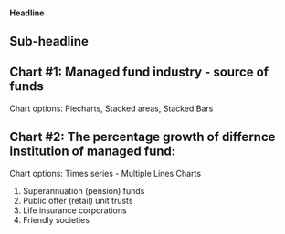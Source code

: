 #### Headline

## Sub-headline

## Chart #1: Managed fund industry - source of funds

Chart options: Piecharts, Stacked areas, Stacked Bars

## Chart #2: The percentage growth of differnce institution of managed fund:

Chart options: Times series - Multiple Lines Charts

1. Superannuation (pension) funds
2. Public offer (retail) unit trusts
3. Life insurance corporations
4. Friendly societies
